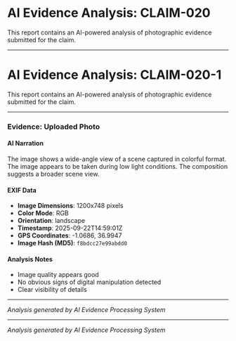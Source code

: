 # AI Evidence Analysis: CLAIM-020

This report contains an AI-powered analysis of photographic evidence submitted for the claim.

---

# AI Evidence Analysis: CLAIM-020-1

This report contains an AI-powered analysis of photographic evidence submitted for the claim.

---

### **Evidence: Uploaded Photo**

#### AI Narration
The image shows a wide-angle view of a scene captured in colorful format. The image appears to be taken during low light conditions. The composition suggests a broader scene view.

#### EXIF Data
- **Image Dimensions**: 1200x748 pixels
- **Color Mode**: RGB
- **Orientation**: landscape
- **Timestamp**: 2025-09-22T14:59:01Z
- **GPS Coordinates**: -1.0686, 36.9947
- **Image Hash (MD5)**: `f8bdcc27e99abdd0`

#### Analysis Notes
- Image quality appears good
- No obvious signs of digital manipulation detected
- Clear visibility of details

---
*Analysis generated by AI Evidence Processing System*


---

*Analysis generated by AI Evidence Processing System*